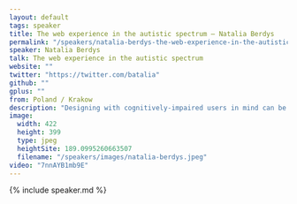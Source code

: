 ```yaml
---
layout: default
tags: speaker
title: The web experience in the autistic spectrum – Natalia Berdys
permalink: "/speakers/natalia-berdys-the-web-experience-in-the-autistic-spectrum.html"
speaker: Natalia Berdys
talk: The web experience in the autistic spectrum
website: ""
twitter: "https://twitter.com/batalia"
github: ""
gplus: ""
from: Poland / Krakow
description: "Designing with cognitively-impaired users in mind can be very illuminative, leading to a broader understanding of the role of UX/UI design in general. The perceptual issues involved for users with Asperger syndrome and high-functioning autism in fact pave the way for current web trends - their web experience can be the most sensitive test of good design."
image:
  width: 422
  height: 399
  type: jpeg
  heightSite: 189.0995260663507
  filename: "/speakers/images/natalia-berdys.jpeg"
video: "7nnAYB1mb9E"
---
```


{% include speaker.md %}
